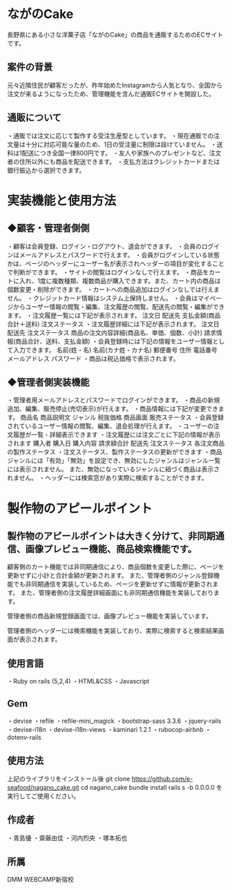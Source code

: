 # ながのCake

長野県にある小さな洋菓子店「ながのCake」の商品を通販するためのECサイトです。

## 案件の背景

元々近隣住民が顧客だったが、昨年始めたInstagramから人気となり、全国から注文が来るようになったため、管理機能を含んだ通販ECサイトを開設した。

## 通販について
・通販では注文に応じて製作する受注生産型としています。
・現在通販での注文量は十分に対応可能な量のため、1日の受注量に制限は設けていません。
・送料は1配送につき全国一律800円です。
・友人や家族へのプレゼントなど、注文者の住所以外にも商品を配送できます。
・支払方法はクレジットカードまたは銀行振込から選択できます。

# 実装機能と使用方法

## ◆顧客・管理者側側
・顧客は会員登録、ログイン・ログアウト、退会ができます。
・会員のログインはメールアドレスとパスワードで行えます。
・会員がログインしている状態かは、ページのヘッダーにユーザー名が表示されヘッダーの項目が変化することで判断ができます。
・サイトの閲覧はログインなしで行えます。
・商品をカートに入れ、1度に複数種類、複数商品が購入できます。また、カート内の商品は個数変更・削除ができます。
・カートへの商品追加はログインなしでは行えません。
・クレジットカード情報はシステム上保持しません。
・会員はマイページからユーザー情報の閲覧・編集、注文履歴の閲覧、配送先の閲覧・編集ができます。
・注文履歴一覧には下記が表示されます。
								注文日
								配送先
								支払金額(商品合計＋送料)
								注文ステータス
・注文履歴詳細には下記が表示されます。
								注文日
								配送先
								注文ステータス
								商品の注文内容詳細(商品名、単価、個数、小計)
								請求情報(商品合計、送料、支払金額)
・会員登録時には下記の情報をユーザー情報として入力できます。
								名前(姓・名)
								名前(カナ姓・カナ名)
								郵便番号
								住所
								電話番号
								メールアドレス
								パスワード
・商品は税込価格で表示されます。

## ◆管理者側実装機能
・管理者用メールアドレスとパスワードでログインができます。
・商品の新規追加、編集、販売停止(売切表示)が行えます。
・商品情報には下記が変更できます。
								商品名
								商品説明文
								ジャンル
								税抜価格
								商品画面
								販売ステータス
・会員登録されているユーザー情報の閲覧、編集、退会処理が行えます。
・ユーザーの注文履歴が一覧・詳細表示できます
・注文履歴には注文ごとに下記の情報が表示されます
								購入者
								購入日
								購入内容
								請求額合計
								配送先
								注文ステータス
								各注文商品の製作ステータス
・注文ステータス、製作ステータスの更新ができます
・商品ジャンルには「有効」「無効」を設定でき、無効にしたジャンルはジャンル一覧には表示されません。
 また、無効になっているジャンルに紐づく商品は表示されません。
 ・ヘッダーには検索窓があり実際に検索することができます。

# 製作物のアピールポイント

## 製作物のアピールポイントは大きく分けて、非同期通信、画像プレビュー機能、商品検索機能です。
顧客側のカート機能では非同期通信により、商品個数を変更した際に、ページを更新せずに小計と合計金額が更新されます。
また、管理者側のジャンル登録機能でも非同期通信を実装しているため、ページを更新せずに情報が更新されます。
また、管理者側の注文履歴詳細画面にも非同期通信機能を実装しております。

管理者側の商品新規登録画面では、画像プレビュー機能を実装しています。

管理者側のヘッダーには検索機能を実装しており、実際に検索すると検索結果画面が表示されます。

## 使用言語
・Ruby on rails (5,2,4)
・HTML&CSS
・Javascript

## Gem
・devise
・refile
・refile-mini_magick
・bootstrap-sass 3.3.6
・jquery-rails
・devise-i18n
・devise-i18n-views
・kaminari 1.2.1
・rubocop-airbnb
・dotenv-rails

## 使用方法
上記のライブラリをインストール後
git clone https://github.com/e-seafood/nagano_cake.git
cd nagano_cake
bundle install
rails s -b 0.0.0.0
を実行してご使用ください。

## 作成者
・青島優
・齋藤由佳
・河内烈央
・塚本拓也

## 所属
DMM WEBCAMP新宿校